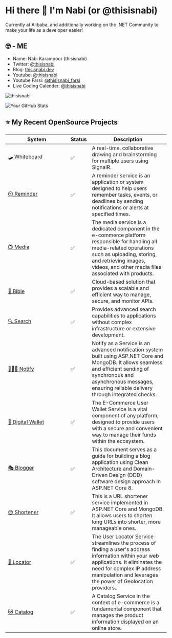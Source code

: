 # Hi there 👋 I'm Nabi (or @thisisnabi)
 
Currently at Alibaba, and additionally working on the .NET Community to make your life as a developer easier!

## 🤓 - ME

- Name: Nabi Karampoor (thisisnabi)
- Twitter: [@thisisnabi](https://twitter.com/thisisnabi)
- Blog: [thisisnabi.dev](https://thisisnabi.dev)
- Youtube: [@thisisnabi](https://www.youtube.com/@thisisnabi)
- Youtube Farsi: [@thisisnabi_farsi](https://www.youtube.com/@thisisnabi_farsi)
- Live Coding Calender: [@thisisnabi](https://www.lu.ma/@thisisnabi)
 
<p align="left"> <img src="https://komarev.com/ghpvc/?username=thisisnabi&label=Profile%20views&color=0e75b6&style=flat" alt="thisisnabi" /> </p>

![Your GitHub Stats](https://github-readme-stats.vercel.app/api?username=thisisnabi&show_icons=true)

## ⭐️ My Recent OpenSource Projects
<table>
   <thead>
      <tr>
        <th>System</th>
        <th>Status</th>
        <th>Description</th>
      </tr>
   </thead>
   <tbody>
       <tr>
         <td width="180px"><a href='https://github.com/thisisnabi/Whiteboard'>🛹 Whiteboard</a></td>
          <td>✅</td>
         <td>A real-time, collaborative drawing and brainstorming for multiple users using SignalR.</td>
       </tr>        
       <tr>
         <td width="180px"><a href='https://github.com/thisisnabi/Reminder'>⏲️ Reminder</a></td>
          <td>✅</td>
         <td>A reminder service is an application or system designed to help users remember tasks, events, or deadlines by sending notifications or alerts at specified times.</td>
       </tr>          
       <tr>
         <td width="180px"><a href='https://github.com/thisisnabi/Media'>📺 Media</a></td>
          <td>✅</td>
         <td>The media service is a dedicated component in the e-commerce platform responsible for handling all media-related operations such as uploading, storing, and retrieving images, videos, and other media files associated with products.</td>
       </tr>        
       <tr>
         <td width="180px"><a href='https://github.com/thisisnabi/Bible'>🐎 Bible</a></td>
          <td>✅</td>
         <td>Cloud-based solution that provides a scalable and efficient way to manage, secure, and monitor APIs.</td>
       </tr>    
        <tr>
         <td width="180px"><a href='https://github.com/thisisnabi/Search'>🔍 Search</a></td>
          <td>✅</td>
         <td>Provides advanced search capabilities to applications without complex infrastructure or extensive development.</td>
       </tr>    
       <tr>
         <td width="180px"><a href='https://github.com/thisisnabi/Notification'>🙅🏼‍♂️ Notify</a></td>
          <td>✅</td>
         <td>Notify as a Service is an advanced notification system built using ASP.NET Core and MongoDB. It allows seamless and efficient sending of synchronous and asynchronous messages, ensuring reliable delivery through integrated checks.</td>
       </tr>
       <tr>
         <td width="180px"><a href='https://github.com/thisisnabi/DigitalWallet'>🔐 Digital Wallet</a></td>
          <td>✅</td>
         <td>The E-Commerce User Wallet Service is a vital component of any platform, designed to provide users with a secure and convenient way to manage their funds within the ecosystem.</td>
       </tr>
       <tr>
         <td width="180px"><a href='https://github.com/thisisnabi/Blogger'>🎭 Blogger</a></td>
          <td>✅</td>
         <td>This document serves as a guide for building a blog application using Clean Architecture and Domain-Driven Design (DDD) software design approach In ASP.NET Core 8.</td>
       </tr>
       <tr>
         <td width="180px"><a href='https://github.com/thisisnabi/Shortener'>😒 Shortener</a></td>
          <td>✅</td>
         <td>This is a URL shortener service implemented in ASP.NET Core and MongoDB. It allows users to shorten long URLs into shorter, more manageable ones.</td>
       </tr>
       <tr>
         <td width="180px"><a href='https://github.com/thisisnabi/Locator'>🤞 Locator</a></td>
          <td>✅</td>
         <td>The User Locator Service streamlines the process of finding a user's address information within your web applications. It eliminates the need for complex IP address manipulation and leverages the power of Geolocation providers..</td>
       </tr>
       <tr>
         <td width="180px"><a href='https://github.com/thisisnabi/Catalog'>😻 Catalog</a></td>
          <td>✅</td>
         <td>A Catalog Service in the context of e-commerce is a fundamental component that manages the product information displayed on an online store.</td>
       </tr>
    </tbody>
</table>
